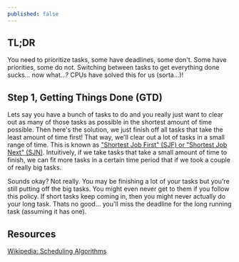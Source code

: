 ```yaml
---
published: false
---
```


## TL;DR
You need to prioritize tasks, some have deadlines, some don't.  Some have priorities, some do not. Switching between tasks to get everything done sucks... now what...?  CPUs have solved this for us (sorta...)!

## Step 1, Getting Things Done (GTD)
Lets say you have a bunch of tasks to do and you really just want to clear out as many of those tasks as possible in the shortest amount of time possible. Then here's the solution, we just finish off all tasks that take the least amount of time first!  That way, we'll clear out a lot of tasks in a small range of time. This is known as ["Shortest Job First" (SJF) or "Shortest Job Next" (SJN)](http://en.wikipedia.org/wiki/Shortest_job_next).  Intuitively, if we take tasks that take a small amount of time to finish, we can fit more tasks in a certain time period that if we took a couple of really big tasks.

Sounds okay? Not really. You may be finishing a lot of your tasks but you're still putting off the big tasks.  You might even never get to them if you follow this policy. If short tasks keep coming in, then you might never actually do your long task.  Thats no good... you'll miss the deadline for the long running task (assuming it has one).


## Resources
[Wikipedia: Scheduling Algorithms](http://en.wikipedia.org/wiki/Category:Processor_scheduling_algorithms)
